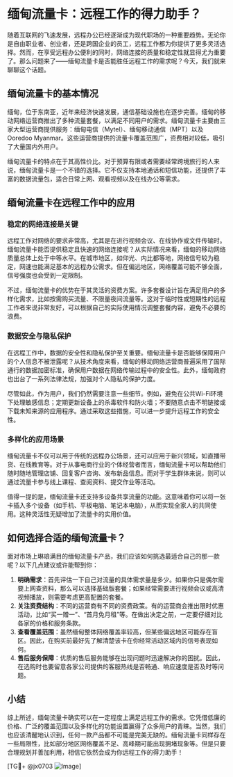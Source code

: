 # 缅甸流量卡：远程工作的得力助手？

随着互联网的飞速发展，远程办公已经逐渐成为现代职场的一种重要趋势。无论你是自由职业者、创业者，还是跨国企业的员工，远程工作都为你提供了更多灵活选择。然而，在享受远程办公便利的同时，网络连接的质量和稳定性就显得尤为重要了。那么问题来了——缅甸流量卡是否能胜任远程工作的需求呢？今天，我们就来聊聊这个话题。

## 缅甸流量卡的基本情况

缅甸，位于东南亚，近年来经济快速发展，通信基础设施也在逐步完善。缅甸的移动网络运营商推出了多种流量套餐，以满足不同用户的需求。缅甸流量卡主要由三家大型运营商提供服务：缅甸电信（Mytel）、缅甸移动通信（MPT）以及Ooredoo Myanmar。这些运营商提供的流量卡覆盖范围广，资费相对较低，吸引了大量国内外用户。

缅甸流量卡的特点在于其高性价比。对于预算有限或者需要经常跨境旅行的人来说，缅甸流量卡是一个不错的选择。它不仅支持本地通话和短信功能，还提供了丰富的数据流量包，适合日常上网、观看视频以及在线办公等需求。

## 缅甸流量卡在远程工作中的应用

### 稳定的网络连接是关键

远程工作对网络的要求非常高，尤其是在进行视频会议、在线协作或文件传输时。缅甸流量卡能否提供稳定且快速的网络连接呢？从实际情况来看，缅甸的移动网络质量总体上处于中等水平。在城市地区，如仰光、内比都等地，网络信号较为稳定，网速也能满足基本的远程办公需求。但在偏远地区，网络覆盖可能不够全面，信号强度也会受到一定限制。

不过，缅甸流量卡的优势在于其灵活的资费方案。许多套餐设计旨在满足用户的多样化需求，比如按需购买流量、不限量夜间流量等。这对于临时性或短期性的远程工作者来说非常友好，可以根据自己的实际使用情况调整套餐内容，避免不必要的浪费。

### 数据安全与隐私保护

在远程工作中，数据的安全性和隐私保护至关重要。缅甸流量卡是否能够保障用户的个人信息不被泄露呢？从技术角度来看，缅甸的移动网络运营商普遍采用了国际通行的数据加密标准，确保用户数据在网络传输过程中的安全性。此外，缅甸政府也出台了一系列法律法规，加强对个人隐私的保护力度。

尽管如此，作为用户，我们仍然需要注意一些细节。例如，避免在公共Wi-Fi环境下处理敏感信息；定期更新设备上的杀毒软件和防火墙；不要随意点击不明链接或下载未知来源的应用程序。通过采取这些措施，可以进一步提升远程工作的安全性。

### 多样化的应用场景

缅甸流量卡不仅可以用于传统的远程办公场景，还可以应用于新兴领域，如直播带货、在线教育等。对于从事电商行业的个体经营者而言，缅甸流量卡可以帮助他们随时随地管理店铺、回复客户咨询、发布新品信息。而对于学生群体来说，则可以通过流量卡参与线上课程、查阅资料、提交作业等活动。

值得一提的是，缅甸流量卡还支持多设备共享流量的功能。这意味着你可以将一张卡插入多个设备（如手机、平板电脑、笔记本电脑），从而实现全家人的共同使用。这种灵活性无疑增加了流量卡的实用价值。

## 如何选择合适的缅甸流量卡？

面对市场上琳琅满目的缅甸流量卡产品，我们应该如何挑选最适合自己的那一款呢？以下几点建议或许能帮到你：

1. **明确需求**：首先评估一下自己对流量的具体需求量是多少。如果你只是偶尔需要上网查资料，那么可以选择基础版套餐；如果经常需要进行视频会议或高清视频播放，则需要考虑更高配置的套餐。
2. **关注资费结构**：不同的运营商有不同的资费政策。有的运营商会推出限时优惠活动，比如“买一赠一”、“首月免月租”等。在做出决定之前，一定要仔细对比各家的价格和服务条款。
3. **查看覆盖范围**：虽然缅甸整体网络覆盖率较高，但某些偏远地区可能存在盲区。因此，在购买前最好先了解清楚该卡在你经常活动区域内的信号表现如何。
4. **售后服务保障**：优质的售后服务能够在出现问题时迅速解决你的困扰。因此，在选购时也要留意各家公司提供的客服热线是否畅通、响应速度是否及时等问题。

## 小结

综上所述，缅甸流量卡确实可以在一定程度上满足远程工作的需求。它凭借低廉的价格、广泛的覆盖范围以及多样化的功能设置赢得了众多用户的青睐。当然，我们也应该清醒地认识到，任何一款产品都不可能是完美无缺的。缅甸流量卡同样存在一些局限性，比如部分地区网络覆盖不足、高峰期可能出现拥堵现象等。但是只要合理规划并善加利用，相信它依然会成为你远程工作的得力助手！

[TG💪+ @jx0703 ![Image](https://github.com/user-attachments/assets/dbca1d08-cadb-493c-b0ec-ad6f7a83f270)]